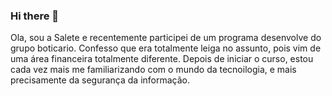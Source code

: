 ### Hi there 👋


Ola, sou a Salete e recentemente participei de um programa desenvolve do grupo boticario. Confesso que era totalmente leiga no assunto, pois vim de uma área financeira totalmente diferente. Depois de iniciar o curso, estou cada vez mais me familiarizando com o mundo da tecnoilogia, e mais precisamente da segurança da informação.
